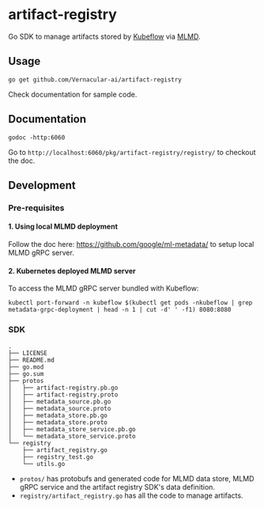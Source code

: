 # artifact-registry

Go SDK to manage artifacts stored by [Kubeflow][kubeflow] via [MLMD][mlmd].

## Usage

```
go get github.com/Vernacular-ai/artifact-registry
```

Check documentation for sample code.

## Documentation

```
godoc -http:6060
```

Go to `http://localhost:6060/pkg/artifact-registry/registry/` to checkout the doc.

## Development

### Pre-requisites

#### 1. Using local MLMD deployment

Follow the doc here: https://github.com/google/ml-metadata/ to setup local MLMD gRPC server.

#### 2. Kubernetes deployed MLMD server

To access the MLMD gRPC server bundled with Kubeflow:

```
kubectl port-forward -n kubeflow $(kubectl get pods -nkubeflow | grep metadata-grpc-deployment | head -n 1 | cut -d' ' -f1) 8080:8080
```

### SDK

    .
    ├── LICENSE
    ├── README.md
    ├── go.mod
    ├── go.sum
    ├── protos
    │   ├── artifact-registry.pb.go
    │   ├── artifact-registry.proto
    │   ├── metadata_source.pb.go
    │   ├── metadata_source.proto
    │   ├── metadata_store.pb.go
    │   ├── metadata_store.proto
    │   ├── metadata_store_service.pb.go
    │   └── metadata_store_service.proto
    └── registry
        ├── artifact_registry.go
        ├── registry_test.go
        └── utils.go

- `protos/` has protobufs and generated code for MLMD data store, MLMD gRPC
  service and the artifact registry SDK's data definition.
- `registry/artifact_registry.go` has all the code to manage artifacts.


[kubeflow]: https://www.kubeflow.org/docs/about/kubeflow/
[mlmd]: https://github.com/google/ml-metadata/
